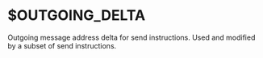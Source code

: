 # $OUTGOING_DELTA

Outgoing message address delta for send instructions. Used and modified
by a subset of send instructions.

